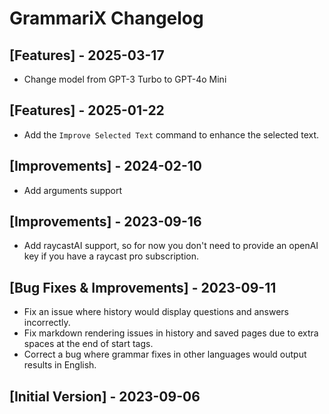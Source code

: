 # GrammariX Changelog

## [Features] - 2025-03-17

- Change model from GPT-3 Turbo to GPT-4o Mini

## [Features] - 2025-01-22

- Add the `Improve Selected Text` command to enhance the selected text.

## [Improvements] - 2024-02-10

- Add arguments support

## [Improvements] - 2023-09-16

- Add raycastAI support, so for now you don't need to provide an openAI key if you have a raycast pro subscription.

## [Bug Fixes & Improvements] - 2023-09-11

- Fix an issue where history would display questions and answers incorrectly.
- Fix markdown rendering issues in history and saved pages due to extra spaces at the end of start tags.
- Correct a bug where grammar fixes in other languages would output results in English.

## [Initial Version] - 2023-09-06

